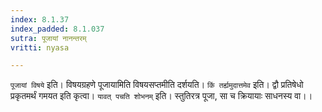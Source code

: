 ```yaml
---
index: 8.1.37
index_padded: 8.1.037
sutra: पूजायां नानन्तरम्
vritti: nyasa

---
```

`पूजायां विषये` इति। विषयग्रहणे पूजायामिति विषयसप्तमीति दर्शयति। `किं तर्ह्यमुदात्तमेव` इति। द्वौ प्रतिषेधो प्रकृतमर्थं गमयत इति कृत्वा। `यावत् पचति शोभनम्` इति। स्तुतिरत्र पूजा, सा च क्रियायाः साधनस्य वा।।